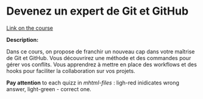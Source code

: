 # Devenez un expert de Git et GitHub

[Link on the course](https://openclassrooms.com/fr/courses/7688581-devenez-un-expert-de-git-et-github)

**Description:**

Dans ce cours, on propose de franchir un nouveau cap dans votre maîtrise de Git et GitHub. Vous découvrirez une méthode et des commandes pour gérer vos conflits. Vous apprendrez à mettre en place des workflows et des hooks pour faciliter la collaboration sur vos projets.

**Pay attention** to each quizz in _mhtml-files_ : ligh-red inidicates wrong answer, light-green - correct one.